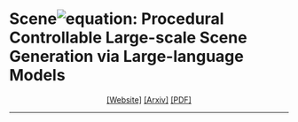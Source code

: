 # Scene![equation](https://latex.codecogs.com/svg.image?\LARGE&space;\mathcal{X}): Procedural Controllable Large-scale Scene Generation via Large-language Models
<div align="center">

[[Website]](https://mengqiworld.github.io/SceneX/)
[[Arxiv]]()
[[PDF]]()
_____________________________________________________________________

</div>
